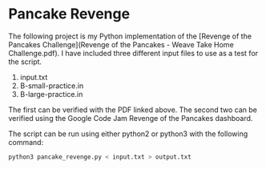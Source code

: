 # Pancake Revenge

The following project is my Python implementation of the [Revenge of the Pancakes Challenge](Revenge of the Pancakes - Weave Take Home Challenge.pdf).  I have included three different input files to use as a test for the script.

1. input.txt
2. B-small-practice.in
3. B-large-practice.in

The first can be verified with the PDF linked above.  The second two can be verified using the Google Code Jam Revenge of the Pancakes dashboard.

The script can be run using either python2 or python3 with the following command:

```sh
python3 pancake_revenge.py < input.txt > output.txt
```